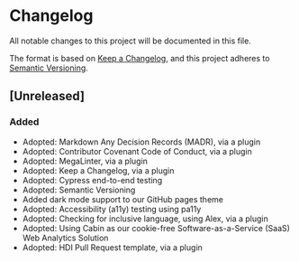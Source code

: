 # Changelog

All notable changes to this project will be documented in this file.

The format is based on [Keep a Changelog](https://keepachangelog.com/en/1.0.0/),
and this project adheres to [Semantic Versioning](https://semver.org/spec/v2.0.0.html).

## [Unreleased]

### Added

- Adopted: Markdown Any Decision Records (MADR), via a plugin
- Adopted: Contributor Covenant Code of Conduct, via a plugin
- Adopted: MegaLinter, via a plugin
- Adopted: Keep a Changelog, via a plugin
- Adopted: Cypress end-to-end testing
- Adopted: Semantic Versioning
- Added dark mode support to our GitHub pages theme
- Adopted: Accessibility (a11y) testing using pa11y
- Adopted: Checking for inclusive language, using Alex, via a plugin
- Adopted: Using Cabin as our cookie-free Software-as-a-Service (SaaS) Web Analytics Solution
- Adopted: HDI Pull Request template, via a plugin
